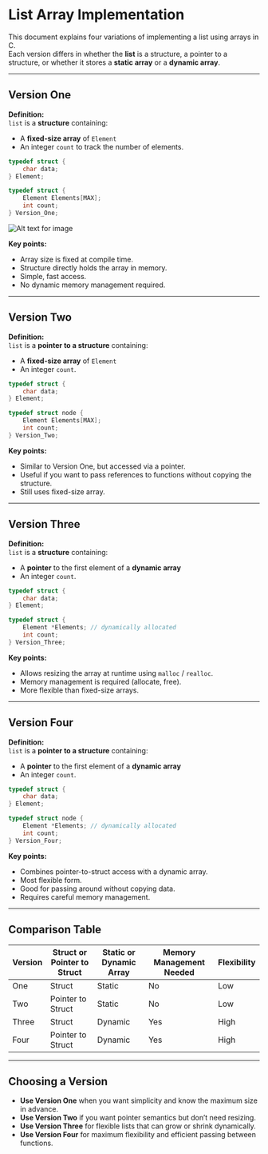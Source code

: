 # List Array Implementation

This document explains four variations of implementing a list using arrays in C.  
Each version differs in whether the **list** is a structure, a pointer to a structure, or whether it stores a **static array** or a **dynamic array**.

---

## **Version One**  
**Definition:**  
`list` is a **structure** containing:  
- A **fixed-size array** of `Element`  
- An integer `count` to track the number of elements.

```c
typedef struct {
    char data;
} Element;

typedef struct {
    Element Elements[MAX];
    int count;
} Version_One;
```
![Alt text for image](Version_1.png)

**Key points:**
- Array size is fixed at compile time.
- Structure directly holds the array in memory.
- Simple, fast access.
- No dynamic memory management required.

---

## **Version Two**  
**Definition:**  
`list` is a **pointer to a structure** containing:  
- A **fixed-size array** of `Element`  
- An integer `count`.

```c
typedef struct {
    char data;
} Element;

typedef struct node {
    Element Elements[MAX];
    int count;
} Version_Two;
```

**Key points:**
- Similar to Version One, but accessed via a pointer.
- Useful if you want to pass references to functions without copying the structure.
- Still uses fixed-size array.

---

## **Version Three**  
**Definition:**  
`list` is a **structure** containing:  
- A **pointer** to the first element of a **dynamic array**  
- An integer `count`.

```c
typedef struct {
    char data;
} Element;

typedef struct {
    Element *Elements; // dynamically allocated
    int count;
} Version_Three;
```

**Key points:**
- Allows resizing the array at runtime using `malloc` / `realloc`.
- Memory management is required (allocate, free).
- More flexible than fixed-size arrays.

---

## **Version Four**  
**Definition:**  
`list` is a **pointer to a structure** containing:  
- A **pointer** to the first element of a **dynamic array**  
- An integer `count`.

```c
typedef struct {
    char data;
} Element;

typedef struct node {
    Element *Elements; // dynamically allocated
    int count;
} Version_Four;
```

**Key points:**
- Combines pointer-to-struct access with a dynamic array.
- Most flexible form.
- Good for passing around without copying data.
- Requires careful memory management.

---

## **Comparison Table**

| Version | Struct or Pointer to Struct | Static or Dynamic Array | Memory Management Needed | Flexibility |
|---------|-----------------------------|--------------------------|--------------------------|-------------|
| One     | Struct                      | Static                   | No                       | Low         |
| Two     | Pointer to Struct           | Static                   | No                       | Low         |
| Three   | Struct                      | Dynamic                  | Yes                      | High        |
| Four    | Pointer to Struct           | Dynamic                  | Yes                      | High        |

---

## **Choosing a Version**
- **Use Version One** when you want simplicity and know the maximum size in advance.  
- **Use Version Two** if you want pointer semantics but don’t need resizing.  
- **Use Version Three** for flexible lists that can grow or shrink dynamically.  
- **Use Version Four** for maximum flexibility and efficient passing between functions.

